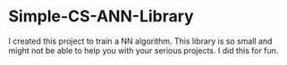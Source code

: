 # Simple-CS-ANN-Library
I created this project to train a NN algorithm. This library is so small and might not be able to help you with your serious projects. I did this for fun.
